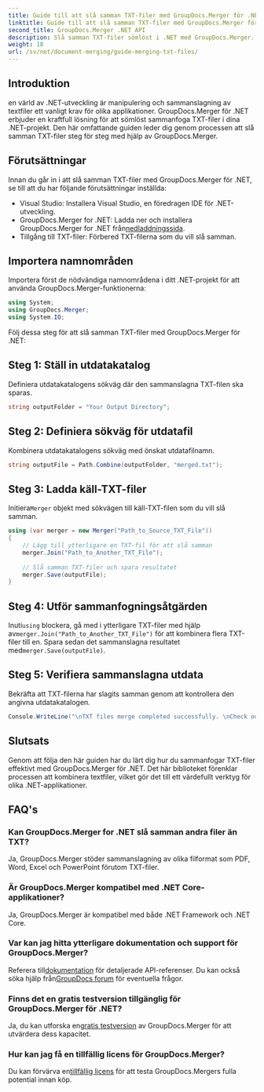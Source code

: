```yaml
---
title: Guide till att slå samman TXT-filer med GroupDocs.Merger för .NET
linktitle: Guide till att slå samman TXT-filer med GroupDocs.Merger för .NET
second_title: GroupDocs.Merger .NET API
description: Slå samman TXT-filer sömlöst i .NET med GroupDocs.Merger. Steg-för-steg-guide för utvecklare. Dokumentation och support finns.
weight: 18
url: /sv/net/document-merging/guide-merging-txt-files/
---
```

## Introduktion
en värld av .NET-utveckling är manipulering och sammanslagning av textfiler ett vanligt krav för olika applikationer. GroupDocs.Merger för .NET erbjuder en kraftfull lösning för att sömlöst sammanfoga TXT-filer i dina .NET-projekt. Den här omfattande guiden leder dig genom processen att slå samman TXT-filer steg för steg med hjälp av GroupDocs.Merger.
## Förutsättningar
Innan du går in i att slå samman TXT-filer med GroupDocs.Merger för .NET, se till att du har följande förutsättningar inställda:
- Visual Studio: Installera Visual Studio, en föredragen IDE för .NET-utveckling.
-  GroupDocs.Merger for .NET: Ladda ner och installera GroupDocs.Merger for .NET från[nedladdningssida](https://releases.groupdocs.com/merger/net/).
- Tillgång till TXT-filer: Förbered TXT-filerna som du vill slå samman.

## Importera namnområden
Importera först de nödvändiga namnområdena i ditt .NET-projekt för att använda GroupDocs.Merger-funktionerna:
```csharp
using System; 
using GroupDocs.Merger;
using System.IO;
```

Följ dessa steg för att slå samman TXT-filer med GroupDocs.Merger för .NET:
## Steg 1: Ställ in utdatakatalog
Definiera utdatakatalogens sökväg där den sammanslagna TXT-filen ska sparas.
```csharp
string outputFolder = "Your Output Directory";
```
## Steg 2: Definiera sökväg för utdatafil
Kombinera utdatakatalogens sökväg med önskat utdatafilnamn.
```csharp
string outputFile = Path.Combine(outputFolder, "merged.txt");
```
## Steg 3: Ladda käll-TXT-filer
 Initiera`Merger` objekt med sökvägen till käll-TXT-filen som du vill slå samman.
```csharp
using (var merger = new Merger("Path_to_Source_TXT_File"))
{
    // Lägg till ytterligare en TXT-fil för att slå samman
    merger.Join("Path_to_Another_TXT_File");
    
    // Slå samman TXT-filer och spara resultatet
    merger.Save(outputFile);
}
```
## Steg 4: Utför sammanfogningsåtgärden
 Inuti`using` blockera, gå med i ytterligare TXT-filer med hjälp av`merger.Join("Path_to_Another_TXT_File")` för att kombinera flera TXT-filer till en. Spara sedan det sammanslagna resultatet med`merger.Save(outputFile)`.
## Steg 5: Verifiera sammanslagna utdata
Bekräfta att TXT-filerna har slagits samman genom att kontrollera den angivna utdatakatalogen.
```csharp
Console.WriteLine("\nTXT files merge completed successfully. \nCheck output in {0}", outputFolder);
```

## Slutsats
Genom att följa den här guiden har du lärt dig hur du sammanfogar TXT-filer effektivt med GroupDocs.Merger för .NET. Det här biblioteket förenklar processen att kombinera textfiler, vilket gör det till ett värdefullt verktyg för olika .NET-applikationer.

## FAQ's
### Kan GroupDocs.Merger for .NET slå samman andra filer än TXT?
Ja, GroupDocs.Merger stöder sammanslagning av olika filformat som PDF, Word, Excel och PowerPoint förutom TXT-filer.
### Är GroupDocs.Merger kompatibel med .NET Core-applikationer?
Ja, GroupDocs.Merger är kompatibel med både .NET Framework och .NET Core.
### Var kan jag hitta ytterligare dokumentation och support för GroupDocs.Merger?
 Referera till[dokumentation](https://tutorials.groupdocs.com/merger/net/) för detaljerade API-referenser. Du kan också söka hjälp från[GroupDocs forum](https://forum.groupdocs.com/c/merger/32) för eventuella frågor.
### Finns det en gratis testversion tillgänglig för GroupDocs.Merger för .NET?
 Ja, du kan utforska en[gratis testversion](https://releases.groupdocs.com/) av GroupDocs.Merger för att utvärdera dess kapacitet.
### Hur kan jag få en tillfällig licens för GroupDocs.Merger?
 Du kan förvärva en[tillfällig licens](https://purchase.groupdocs.com/temporary-license/) för att testa GroupDocs.Mergers fulla potential innan köp.
